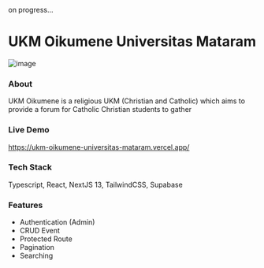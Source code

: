 on progress...
# UKM Oikumene Universitas Mataram #
![image](https://github.com/Melkijo/oikumene-web/assets/93898408/52f724f8-9c84-49ba-b0d0-1d3681d7127d)
### About ###
UKM Oikumene is a religious UKM (Christian and Catholic) which aims to provide a forum for Catholic Christian students to gather
### Live Demo ###
https://ukm-oikumene-universitas-mataram.vercel.app/
### Tech Stack ###
Typescript, React, NextJS 13, TailwindCSS, Supabase
### Features ###
- Authentication (Admin)
- CRUD Event
- Protected Route
- Pagination
- Searching
